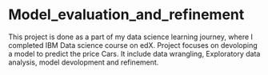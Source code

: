 # Model_evaluation_and_refinement

This project is done as a part of my data science learning journey,
where I completed IBM Data science course on edX. 
Project focuses on devoloping a model to predict the price Cars.
It include data wrangling, Exploratory data analysis, model devolopment and refinement.
